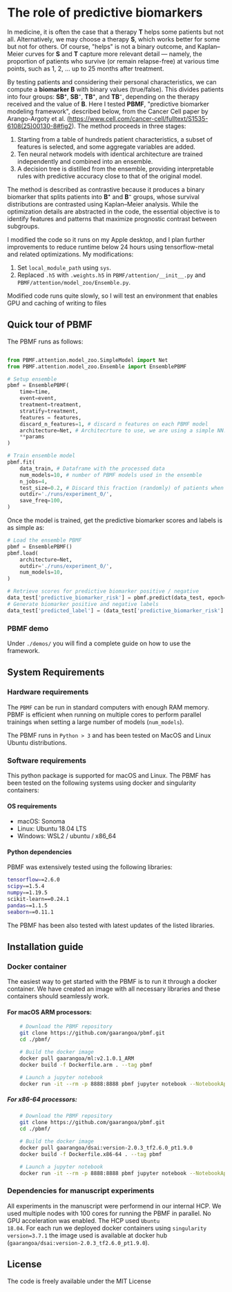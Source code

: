 # The role of predictive biomarkers

In medicine, it is often the case that a therapy **T** helps some patients but not all. Alternatively, we may choose a therapy **S**, which works better for some but not for others. Of course, "helps" is not a binary outcome, and Kaplan–Meier curves for **S** and **T** capture more relevant detail — namely, the proportion of patients who survive (or remain relapse-free) at various time points, such as 1, 2, … up to 25 months after treatment.

By testing patients and considering their personal characteristics, we can compute a **biomarker B** with binary values (true/false). This divides patients into four groups: **SB⁺**, **SB⁻**, **TB⁺**, and **TB⁻**, depending on the therapy received and the value of **B**.
Here I tested **PBMF**, "predictive biomarker modeling framework", described below, from the Cancer Cell paper by Arango-Argoty et al. 
(https://www.cell.com/cancer-cell/fulltext/S1535-6108(25)00130-8#fig2). The method proceeds in three stages:
1. Starting from a table of hundreds patient characteristics, a subset of features is selected, and some aggregate variables are added.
2. Ten neural network models with identical architecture are trained independently and combined into an ensemble.
3. A decision tree is distilled from the ensemble, providing interpretable rules with predictive accuracy close to that of the original model.

The method is described as contrastive because it produces a binary biomarker that splits patients into **B⁺** and **B⁻** groups, whose survival distributions are contrasted using Kaplan–Meier analysis. While the optimization details are abstracted in the code, the essential objective is to identify features and patterns that maximize prognostic contrast between subgroups.


I modified the code so it runs on my Apple desktop, and I plan further improvements to reduce runtime below 24 hours using tensorflow-metal and related optimizations. My modifications:
1. Set `local_module_path` using `sys`.
2. Replaced `.h5` with `.weights.h5` in `PBMF/attention/__init__.py` and `PBMF/attention/model_zoo/Ensemble.py`.

Modified code runs quite slowly, so I will test an environment that enables GPU and caching of writing to files

## Quick tour of PBMF
The PBMF runs as follows: 

```python

from PBMF.attention.model_zoo.SimpleModel import Net
from PBMF.attention.model_zoo.Ensemble import EnsemblePBMF

# Setup ensemble
pbmf = EnsemblePBMF(
    time=time, 
    event=event,
    treatment=treatment,
    stratify=treatment,
    features = features,
    discard_n_features=1, # discard n features on each PBMF model
    architecture=Net, # Architecrture to use, we are using a simple NN.
    **params
)

# Train ensemble model
pbmf.fit(
    data_train, # Dataframe with the processed data
    num_models=10, # number of PBMF models used in the ensemble
    n_jobs=4,
    test_size=0.2, # Discard this fraction (randomly) of patients when fiting a PBMF model
    outdir='./runs/experiment_0/',
    save_freq=100,
)

```

Once the model is trained, get the predictive biomarker scores and labels is as simple as:
```python
# Load the ensemble PBMF
pbmf = EnsemblePBMF()
pbmf.load(
    architecture=Net,
    outdir='./runs/experiment_0/',
    num_models=10,
)

# Retrieve scores for predictive biomarker positive / negative
data_test['predictive_biomarker_risk'] = pbmf.predict(data_test, epoch=500)
# Generate biomarker positive and negative labels
data_test['predicted_label'] = (data_test['predictive_biomarker_risk'] > 0.5).replace([False, True], ['B-', 'B+'])

```
### PBMF demo
Under <code>./demos/</code> you will find a complete guide on how to use the framework. 

## System Requirements
### Hardware requirements
The <code>PBMF</code> can be run in standard computers with enough RAM memory. PBMF is efficient when running on multiple cores to perform parallel trainings when setting a large number of models (<code>num_models</code>). 

The PBMF runs in <code>Python > 3</code> and has been tested on MacOS and Linux Ubuntu distributions. 

### Software requirements
This python package is supported for macOS and Linux. The PBMF has been tested on the following systems using docker and singularity containers:

#### OS requirements
* macOS: Sonoma
* Linux: Ubuntu 18.04 LTS
* Windows: WSL2 / ubuntu / x86_64


#### Python dependencies
PBMF was extensively tested using the following libraries:

```bash
tensorflow==2.6.0
scipy==1.5.4
numpy==1.19.5
scikit-learn==0.24.1
pandas==1.1.5
seaborn==0.11.1
```

The PBMF has been also tested with latest updates of the listed libraries.

## Installation guide
### Docker container
The easiest way to get started with the PBMF is to run it through a docker container. We have created an image with all necessary libraries and these containers should seamlessly work.

#### For macOS ARM processors:
```bash
    # Download the PBMF repository
    git clone https://github.com/gaarangoa/pbmf.git
    cd ./pbmf/

    # Build the docker image
    docker pull gaarangoa/ml:v2.1.0.1_ARM
    docker build -f Dockerfile.arm . --tag pbmf

    # Launch a jupyter notebook
    docker run -it --rm -p 8888:8888 pbmf jupyter notebook --NotebookApp.default_url=/lab/ --ip=0.0.0.0 --port=8888 --allow-root

```

##### For x86-64 processors:
```bash
    # Download the PBMF repository
    git clone https://github.com/gaarangoa/pbmf.git
    cd ./pbmf/

    # Build the docker image
    docker pull gaarangoa/dsai:version-2.0.3_tf2.6.0_pt1.9.0
    docker build -f Dockerfile.x86-64 . --tag pbmf

    # Launch a jupyter notebook
    docker run -it --rm -p 8888:8888 pbmf jupyter notebook --NotebookApp.default_url=/lab/ --ip=0.0.0.0 --port=8888 --allow-root
```

### Dependencies for manuscript experiments
All experiments in the manuscript were performend in our internal HCP. We used multiple nodes with 100 cores for running the PBMF in parallel. No GPU acceleration was enabled. The HCP used <code>Ubuntu 18.04</code>. For each run we deployed docker containers using <code>singularity version=3.7.1</code> the image used is available at docker hub (<code>gaarangoa/dsai:version-2.0.3_tf2.6.0_pt1.9.0</code>).


## License
The code is freely available under the MIT License

